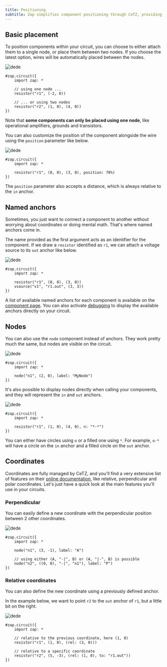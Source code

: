 ```yaml
---
title: Positioning
subtitle: Zap simplifies component positioning through CeTZ, providing two methods for placing your circuit elements.
---
```


## Basic placement

To position components within your circuit, you can choose to either attach them to a single node, or place them between two nodes. If you choose the latest option, wires will be automatically placed between the nodes.

![dede](/docs/ded.svg)

```typst
#zap.circuit({
    import zap: *

    // using one node ...
    resistor("r1", (-2, 0))
    
    // ... or using two nodes
    resistor("r2", (1, 0), (4, 0))
})
```

Note that **some components can only be placed using one node**, like operational amplifiers, grounds and transistors.

You can also customize the position of the component alongside the wire using the `position` parameter like below.

![dede](/docs/position.svg)

```typst
#zap.circuit({
    import zap: *

    resistor("r1", (0, 0), (3, 0), position: 70%)
})
```

The `position` parameter also accepts a distance, which is always relative to the `in` anchor.

## Named anchors

Sometimes, you just want to connect a component to another without worrying about coordinates or doing mental math. That's where named anchors come in.

The name provided as the first argument acts as an identifier for the component. If we draw a `resistor` identified as `r1`, we can attach a voltage source to its `out` anchor like below.

![dede](/docs/positioning.svg)

```typst
#zap.circuit({
    import zap: *

    resistor("r1", (0, 0), (3, 0))
    vsource("v1", "r1.out", (3, 3))
})
```

A list of available named anchors for each component is available on the [component page](/docs/components/resistor). You can also activate [debugging](/docs/debug) to display the available anchors directly on your circuit.

## Nodes

You can also use the `node` component instead of anchors. They work pretty much the same, but nodes are visible on the circuit.

![dede](/docs/node.svg)

```typst
#zap.circuit({
    import zap: *

    node("n1", (2, 0), label: "MyNode")
})
```

It's also possible to display nodes directly when calling your components, and they will represent the `in` and `out` anchors.

![dede](/docs/nodes.svg)

```typst
#zap.circuit({
    import zap: *

    resistor("r1", (1, 0), (4, 0), n: "*-*")
})
```

You can either have circles using `o` or a filled one using `*`. For example, `o-*` will have a circle on the `in` anchor and a filled circle on the `out` anchor.

## Coordinates

Coordinates are fully managed by CeTZ, and you'll find a very extensive list of features on their [online documentation](https://cetz-package.github.io/docs/basics/coordinate-systems), like relative, perpendicular and polar coordinates. Let's just have a quick look at the main features you'll use in your circuits.

### Perpendicular

You can easily define a new coordinate with the perpendicular position between 2 other coordinates.

![dede](/docs/perpendicular.svg)

```typst
#zap.circuit({
    import zap: *

    node("n1", (3, -1), label: "A")
    
    // using either (A, "-|", B) or (A, "|-", B) is possible
    node("n2", ((0, 0), "-|", "n1"), label: "P")
})
```

### Relative coordinates

You can also define the new coordinate using a previously defined anchor. 

In the example below, we want to point `r2` to the `out` anchor of `r1`, but a little bit on the right.

![dede](/docs/relative.svg)

```typst
#zap.circuit({
    import zap: *

    // relative to the previous coordinate, here (1, 0)
    resistor("r1", (1, 0), (rel: (3, 0)))
    
    // relative to a specific coordinate
    resistor("r2", (5, -3), (rel: (1, 0), to: "r1.out"))
})
```